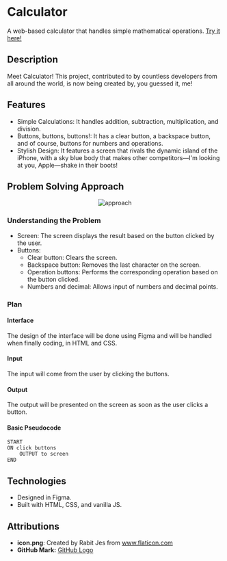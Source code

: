 # Calculator
A web-based calculator that handles simple mathematical operations. <a href="https://zen-pb.github.io/calculator/" target="_blank">Try it here!</a>

## Description
Meet Calculator! This project, contributed to by countless developers from all around the world, is now being created by, you guessed it, me!

## Features
- Simple Calculations: It handles addition, subtraction, multiplication, and division.
- Buttons, buttons, buttons!: It has a clear button, a backspace button, and of course, buttons for numbers and operations.
- Stylish Design: It features a screen that rivals the dynamic island of the iPhone, with a sky blue body that makes other competitors—I'm looking at you, Apple—shake in their boots!

## Problem Solving Approach
<div align="center">
   <img src="https://github.com/zen-pb/calculator/assets/111935236/7e6ae2df-62b3-48f1-889f-1a649d84b0f7" alt="approach"> 
</div>

### Understanding the Problem
- Screen: The screen displays the result based on the button clicked by the user.
- Buttons:
    - Clear button: Clears the screen.
    - Backspace button: Removes the last character on the screen.
    - Operation buttons: Performs the corresponding operation based on the button clicked.
    - Numbers and decimal: Allows input of numbers and decimal points.

### Plan

#### Interface
The design of the interface will be done using Figma and will be handled when finally coding, in HTML and CSS.
#### Input
The input will come from the user by clicking the buttons.
#### Output
The output will be presented on the screen as soon as the user clicks a button.
#### Basic Pseudocode
```
START
ON click buttons
    OUTPUT to screen
END
```

## Technologies
- Designed in Figma.
- Built with HTML, CSS, and vanilla JS.

## Attributions
- **icon.png**: Created by Rabit Jes from www.flaticon.com
- **GitHub Mark:** [GitHub Logo](https://github.com/logos)